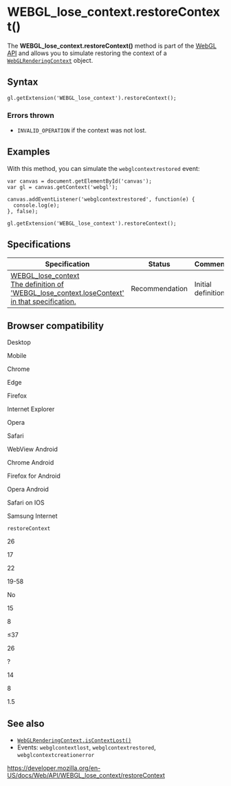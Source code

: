 WEBGL\_lose\_context.restoreContext()
=====================================

The **WEBGL\_lose\_context.restoreContext()** method is part of the [WebGL API](../webgl_api) and allows you to simulate restoring the context of a [`WebGLRenderingContext`](../webglrenderingcontext) object.

Syntax
------

    gl.getExtension('WEBGL_lose_context').restoreContext();

### Errors thrown

-   `INVALID_OPERATION` if the context was not lost.

Examples
--------

With this method, you can simulate the `webglcontextrestored` event:

    var canvas = document.getElementById('canvas');
    var gl = canvas.getContext('webgl');

    canvas.addEventListener('webglcontextrestored', function(e) {
      console.log(e);
    }, false);

    gl.getExtension('WEBGL_lose_context').restoreContext();

Specifications
--------------

<table><thead><tr class="header"><th>Specification</th><th>Status</th><th>Comment</th></tr></thead><tbody><tr class="odd"><td><a href="https://www.khronos.org/registry/webgl/extensions/WEBGL_lose_context/">WEBGL_lose_context<br />
<span class="small">The definition of 'WEBGL_lose_context.loseContext' in that specification.</span></a></td><td><span class="spec-rec">Recommendation</span></td><td>Initial definition.</td></tr></tbody></table>

Browser compatibility
---------------------

Desktop

Mobile

Chrome

Edge

Firefox

Internet Explorer

Opera

Safari

WebView Android

Chrome Android

Firefox for Android

Opera Android

Safari on IOS

Samsung Internet

`restoreContext`

26

17

22

19-58

No

15

8

≤37

26

?

14

8

1.5

See also
--------

-   [`WebGLRenderingContext.isContextLost()`](../webglrenderingcontext/iscontextlost)
-   Events: `webglcontextlost`, `webglcontextrestored`, `webglcontextcreationerror`

<a href="https://developer.mozilla.org/en-US/docs/Web/API/WEBGL_lose_context/restoreContext" class="_attribution-link">https://developer.mozilla.org/en-US/docs/Web/API/WEBGL_lose_context/restoreContext</a>
